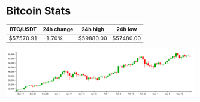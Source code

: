 # Bitcoin Stats

BTC/USDT|24h change|24h high|24h low|
|---|---|---|---|
|$57570.91|-1.70%|$59880.00|$57480.00|

<img src="./chart.svg">
